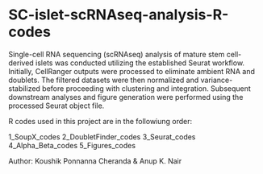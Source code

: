 # SC-islet-scRNAseq-analysis-R-codes
Single-cell RNA sequencing (scRNAseq) analysis of mature stem cell-derived islets was conducted utilizing the established Seurat workflow. Initially, CellRanger outputs were processed to eliminate ambient RNA and doublets. The filtered datasets were then normalized and variance-stabilized before proceeding with clustering and integration. Subsequent downstream analyses and figure generation were performed using the processed Seurat object file.

R codes used in this project are in the followiung order:

1_SoupX_codes
2_DoubletFinder_codes
3_Seurat_codes
4_Alpha_Beta_codes
5_Figures_codes

Author: Koushik Ponnanna Cheranda & Anup K. Nair
